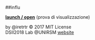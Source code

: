 ##influ

**[launch / open](http://dsii-2018-unirsm.github.io/iretrtr/influ_00)**
(prova di visualizzazione)

by @iretrtr © 2017 MIT License  
DSII2018 Lab @UNIRSM [website](http://dsii-2018-unirsm.github.io)
